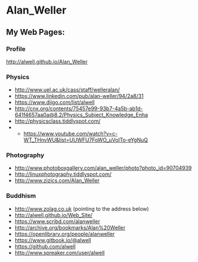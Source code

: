 # Alan_Weller

## My Web Pages:

### Profile
http://alwell.github.io/Alan_Weller

### Physics
- http://www.uel.ac.uk/cass/staff/welleralan/
- https://www.linkedin.com/pub/alan-weller/94/2a8/31
- https://www.diigo.com/list/alwell
- http://cnx.org/contents/75457e99-93b7-4a5b-ab1d-641f4657aa0a@8.2/Physics_Subject_Knowledge_Enha
- http://physicsclass.tiddlyspot.com/
- - https://www.youtube.com/watch?v=c-WT_THnvWU&list=UUWFU7FoWO_uVoITo-eYgNuQ

### Photography
- http://www.photoboxgallery.com/alan_weller/photo?photo_id=90704939
- http://linuxphotography.tiddlyspot.com/
- http://www.zizics.com/Alan_Weller

### Buddhism
- http://www.zolag.co.uk (pointing to the address below)
- http://alwell.github.io/Web_Site/
- https://www.scribd.com/alanweller
- http://archive.org/bookmarks/Alan%20Weller
- https://openlibrary.org/people/alanweller
- https://www.gitbook.io/@alwell
- https://github.com/alwell
- http://www.spreaker.com/user/alwell

